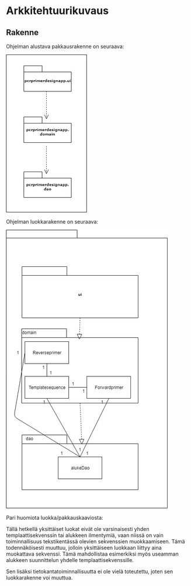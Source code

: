 # Arkkitehtuurikuvaus

## Rakenne

Ohjelman alustava pakkausrakenne on seuraava:

<img src="https://github.com/Karttune/otm-harjoitustyo/blob/master/dokumentaatio/pakkausrakenne.jpg">

Ohjelman luokkarakenne on seuraava:

<img src="https://github.com/Karttune/otm-harjoitustyo/blob/master/dokumentaatio/luokkajapakkauskaavio.jpg">

Pari huomiota luokka/pakkauskaaviosta:

Tällä hetkellä yksittäiset luokat eivät ole varsinaisesti yhden templaattisekvenssin tai alukkeen ilmentymiä, vaan niissä on vain toiminnallisuus tekstikentässä olevien sekvenssien muokkaamiseen. Tämä todennäköisesti muuttuu, jolloin yksittäiseen luokkaan liittyy aina muokattava sekvenssi. Tämä mahdollistaa esimerkiksi myös useamman alukkeen suunnittelun yhdelle templaattisekvenssille.

Sen lisäksi tietokantatoiminnallisuutta ei ole vielä toteutettu, joten sen luokkarakenne voi muuttua.
